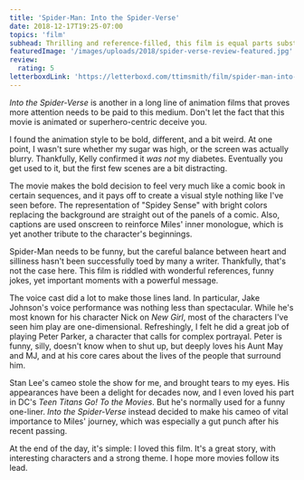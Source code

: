 ```yaml
---
title: 'Spider-Man: Into the Spider-Verse'
date: 2018-12-17T19:25-07:00
topics: 'film'
subhead: Thrilling and reference-filled, this film is equal parts substance and fun
featuredImage: '/images/uploads/2018/spider-verse-review-featured.jpg'
review:
  rating: 5
letterboxdLink: 'https://letterboxd.com/ttimsmith/film/spider-man-into-the-spider-verse/'
---
```

_Into the Spider-Verse_ is another in a long line of animation films that proves more attention needs to be paid to this medium. Don't let the fact that this movie is animated or superhero-centric deceive you.

I found the animation style to be bold, different, and a bit weird. At one point, I wasn't sure whether my sugar was high, or the screen was actually blurry. Thankfully, Kelly confirmed it _was not_ my diabetes. Eventually you get used to it, but the first few scenes are a bit distracting.

The movie makes the bold decision to feel very much like a comic book in certain sequences, and it pays off to create a visual style nothing like I've seen before. The representation of "Spidey Sense" with bright colors replacing the background are straight out of the panels of a comic. Also, captions are used onscreen to reinforce Miles' inner monologue, which is yet another tribute to the character's beginnings.

Spider-Man needs to be funny, but the careful balance between heart and silliness hasn't been successfully toed by many a writer. Thankfully, that's not the case here. This film is riddled with wonderful references, funny jokes, yet important moments with a powerful message.

The voice cast did a lot to make those lines land. In particular, Jake Johnson's voice performance was nothing less than spectacular. While he's most known for his character Nick on _New Girl_, most of the characters I've seen him play are one-dimensional. Refreshingly, I felt he did a great job of playing Peter Parker, a character that calls for complex portrayal. Peter is funny, silly, doesn't know when to shut up, but deeply loves his Aunt May and MJ, and at his core cares about the lives of the people that surround him.

Stan Lee's cameo stole the show for me, and brought tears to my eyes. His appearances have been a delight for decades now, and I even loved his part in DC's _Teen Titans Go! To the Movies_. But he's normally used for a funny one-liner. _Into the Spider-Verse_ instead decided to make his cameo of vital importance to Miles' journey, which was especially a gut punch after his recent passing.

At the end of the day, it's simple: I loved this film. It's a great story, with interesting characters and a strong theme. I hope more movies follow its lead.
